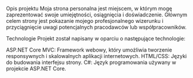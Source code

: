 Opis projektu
Moja strona personalna jest miejscem, w którym mogę zaprezentować swoje umiejętności, osiągnięcia i doświadczenie. Głównym celem strony jest pokazanie mojego profesjonalnego wizerunku i przyciągnięcie uwagi potencjalnych pracodawców lub współpracowników.

Technologie
Projekt został napisany w oparciu o następujące technologie:

ASP.NET Core MVC: Framework webowy, który umożliwia tworzenie responsywnych i skalowalnych aplikacji internetowych.
HTML/CSS: Języki do budowania interfejsu strony.
C#: Język programowania używany w projekcie ASP.NET Core.
